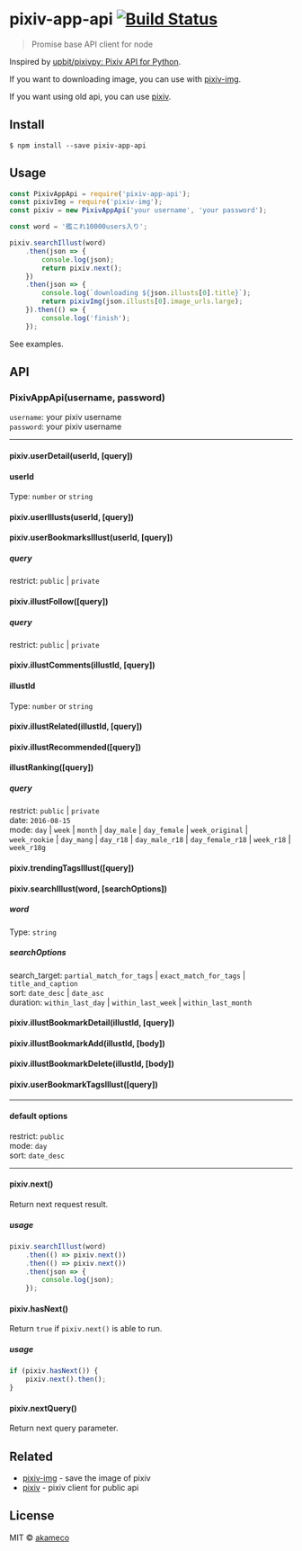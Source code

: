 # pixiv-app-api [![Build Status](https://travis-ci.org/akameco/pixiv-app-api.svg?branch=master)](https://travis-ci.org/akameco/pixiv-app-api)

> Promise base API client for node

Inspired by  [upbit/pixivpy: Pixiv API for Python](https://github.com/upbit/pixivpy).

If you want to downloading image, you can use with [pixiv-img](https://github.com/akameco/pixiv-img).

If you want using old api, you can use [pixiv](https://github.com/akameco/pixiv).

## Install

```
$ npm install --save pixiv-app-api
```


## Usage

```js
const PixivAppApi = require('pixiv-app-api');
const pixivImg = require('pixiv-img');
const pixiv = new PixivAppApi('your username', 'your password');

const word = '艦これ10000users入り';

pixiv.searchIllust(word)
	.then(json => {
		console.log(json);
		return pixiv.next();
	})
	.then(json => {
		console.log(`downloading ${json.illusts[0].title}`);
		return pixivImg(json.illusts[0].image_urls.large);
	}).then(() => {
		console.log('finish');
	});
```

See examples.


## API

### PixivAppApi(username, password)

`username`: your pixiv username<br>
`password`: your pixiv username

<hr>

#### pixiv.userDetail(userId, [query])

#### userId

Type: `number` or `string`


#### pixiv.userIllusts(userId, [query])

#### pixiv.userBookmarksIllust(userId, [query])

##### query
restrict: `public` | `private`

#### pixiv.illustFollow([query])

##### query
restrict: `public` | `private`

#### pixiv.illustComments(illustId, [query])

#### illustId

Type: `number` or `string`

#### pixiv.illustRelated(illustId, [query])

#### pixiv.illustRecommended([query])

#### illustRanking([query])

##### query
restrict: `public` | `private`<br>
date: `2016-08-15`<br>
mode: `day` | `week` | `month` | `day_male` | `day_female` | `week_original` | `week_rookie` | `day_mang` | `day_r18` | `day_male_r18` | `day_female_r18` | `week_r18` | `week_r18g`<br>

#### pixiv.trendingTagsIllust([query])

#### pixiv.searchIllust(word, [searchOptions])

##### word

Type: `string`

##### searchOptions

search_target: `partial_match_for_tags` | `exact_match_for_tags` | `title_and_caption` <br>
sort: `date_desc` | `date_asc`<br>
duration: `within_last_day` | `within_last_week` | `within_last_month`

#### pixiv.illustBookmarkDetail(illustId, [query])

#### pixiv.illustBookmarkAdd(illustId, [body])

#### pixiv.illustBookmarkDelete(illustId, [body])

#### pixiv.userBookmarkTagsIllust([query])

<hr>

#### default options
restrict: `public`<br>
mode: `day`<br>
sort: `date_desc`<br>

<hr>

#### pixiv.next()

Return next request result.

##### usage

```js
pixiv.searchIllust(word)
	.then(() => pixiv.next())
	.then(() => pixiv.next())
	.then(json => {
		console.log(json);
	});
```

#### pixiv.hasNext()

Return `true` if `pixiv.next()` is able to run.

##### usage

```js
if (pixiv.hasNext()) {
	pixiv.next().then();
}
```

#### pixiv.nextQuery()

Return next query parameter.

## Related

- [pixiv-img](https://github.com/akameco/pixiv-img) - save the image of pixiv
- [pixiv](https://github.com/akameco/pixiv) - pixiv client for public api

## License

MIT © [akameco](http://akameco.github.io)
